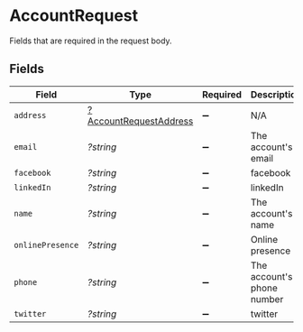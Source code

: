 # AccountRequest

Fields that are required in the request body.


## Fields

| Field                                                                  | Type                                                                   | Required                                                               | Description                                                            | Example                                                                |
| ---------------------------------------------------------------------- | ---------------------------------------------------------------------- | ---------------------------------------------------------------------- | ---------------------------------------------------------------------- | ---------------------------------------------------------------------- |
| `address`                                                              | [?AccountRequestAddress](../../models/shared/AccountRequestAddress.md) | :heavy_minus_sign:                                                     | N/A                                                                    |                                                                        |
| `email`                                                                | *?string*                                                              | :heavy_minus_sign:                                                     | The account's email                                                    | contact@exactpay.com                                                   |
| `facebook`                                                             | *?string*                                                              | :heavy_minus_sign:                                                     | facebook                                                               | facebook                                                               |
| `linkedIn`                                                             | *?string*                                                              | :heavy_minus_sign:                                                     | linkedIn                                                               | linkedIn                                                               |
| `name`                                                                 | *?string*                                                              | :heavy_minus_sign:                                                     | The account's name                                                     | Exact Payments                                                         |
| `onlinePresence`                                                       | *?string*                                                              | :heavy_minus_sign:                                                     | Online presence                                                        | Online presence                                                        |
| `phone`                                                                | *?string*                                                              | :heavy_minus_sign:                                                     | The account's phone number                                             | 1111111111                                                             |
| `twitter`                                                              | *?string*                                                              | :heavy_minus_sign:                                                     | twitter                                                                | twitter                                                                |